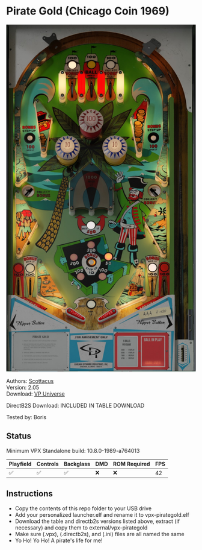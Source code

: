 # Pirate Gold (Chicago Coin 1969)

![Table Preview](../../images/vpx-pirategold.jpg)

Authors: [Scottacus](https://vpuniverse.com/profile/11566-scottacus/)  
Version: 2.05  
Download: [VP Universe](https://vpuniverse.com/files/file/10866-pirate-gold-chicago-coin-1969/)

DirectB2S
Download: INCLUDED IN TABLE DOWNLOAD  

Tested by: Boris

## Status 

Minimum VPX Standalone build: 10.8.0-1989-a764013

| Playfield | Controls | Backglass | DMD | ROM Required | FPS | 
|-----------|----------|-----------|-----|--------------|-----|
| :white_check_mark: | :white_check_mark: | :white_check_mark: | :x: | :x: | 42 |

## Instructions

- Copy the contents of this repo folder to your USB drive
- Add your personalized launcher.elf and rename it to vpx-pirategold.elf
- Download the table and directb2s versions listed above, extract (if necessary) and copy them to external/vpx-pirategold
- Make sure (.vpx), (.directb2s), and (.ini) files are all named the same
- Yo Ho! Yo Ho! A pirate's life for me! 